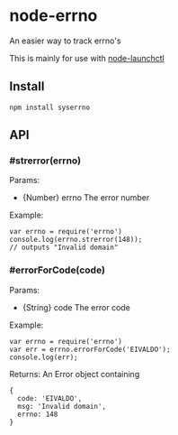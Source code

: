 # node-errno

An easier way to track errno's

This is mainly for use with [node-launchctl](http://github.com/evanlucas/node-launchctl)

## Install

    npm install syserrno


## API

### #strerror(errno)

Params:

- {Number} errno The error number

Example:

    var errno = require('errno')
    console.log(errno.strerror(148));
    // outputs "Invalid domain"

### #errorForCode(code)

Params:

- {String} code The error code

Example:

    var errno = require('errno')
    var err = errno.errorForCode('EIVALDO');
    console.log(err);

Returns: An Error object containing

    {
      code: 'EIVALDO',
      msg: 'Invalid domain',
      errno: 148
    }
